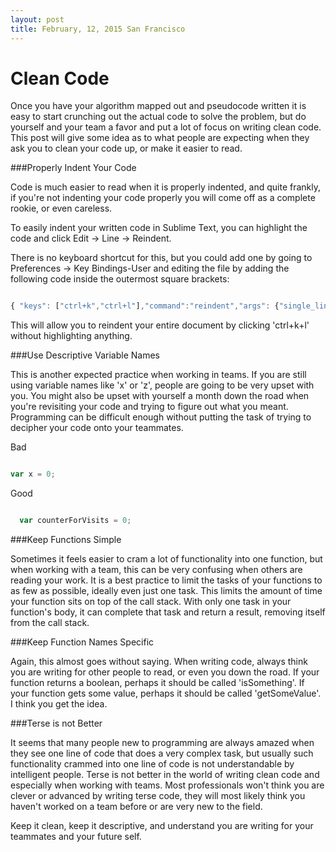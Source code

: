 ```yaml
--- 
layout: post 
title: February, 12, 2015 San Francisco
---
```



# Clean Code

Once you have your algorithm mapped out and pseudocode written it is easy to start crunching out the actual code to solve the problem, but do yourself and your team a favor and put a lot of focus on writing clean code.  This post will give some idea as to what people are expecting when they ask you to clean your code up, or make it easier to read.

###Properly Indent Your Code

Code is much easier to read when it is properly indented, and quite frankly, if you're not indenting your code properly you will come off as a complete rookie, or even careless. 

To easily indent your written code in Sublime Text, you can highlight the code and click Edit -> Line -> Reindent.

There is no keyboard shortcut for this, but you could add one by going to Preferences -> Key Bindings-User and editing the file by adding the following code inside the outermost square brackets:

```javascript

{ "keys": ["ctrl+k","ctrl+l"],"command":"reindent","args": {"single_line": false}}

```
This will allow you to reindent your entire document by clicking 'ctrl+k+l' without highlighting anything.

###Use Descriptive Variable Names

This is another expected practice when working in teams.  If you are still using variable names like 'x' or 'z', people are going to be very upset with you.  You might also be upset with yourself a month down the road when you're revisiting your code and trying to figure out what you meant.  Programming can be difficult enough without putting the task of trying to decipher your code onto your teammates.

Bad
```javascript

var x = 0;

```
Good
```javascript

  var counterForVisits = 0;

```

###Keep Functions Simple

Sometimes it feels easier to cram a lot of functionality into one function, but when working with a team, this can be very confusing when others are reading your work.  It is a best practice to limit the tasks of your functions to as few as possible, ideally even just one task.  This limits the amount of time your function sits on top of the call stack.  With only one task in your function's body, it can complete that task and return a result, removing itself from the call stack.

###Keep Function Names Specific

Again, this almost goes without saying.  When writing code, always think you are writing for other people to read, or even you down the road.  If your function returns a boolean, perhaps it should be called 'isSomething'.  If your function gets some value, perhaps it should be called 'getSomeValue'.  I think you get the idea.

###Terse is not Better

It seems that many people new to programming are always amazed when they see one line of code that does a very complex task, but usually such functionality crammed into one line of code is not understandable by intelligent people.  Terse is not better in the world of writing clean code and especially when working with teams.  Most professionals won't think you are clever or advanced by writing terse code, they will most likely think you haven't worked on a team before or are very new to the field.

Keep it clean, keep it descriptive, and understand you are writing for your teammates and your future self.  












